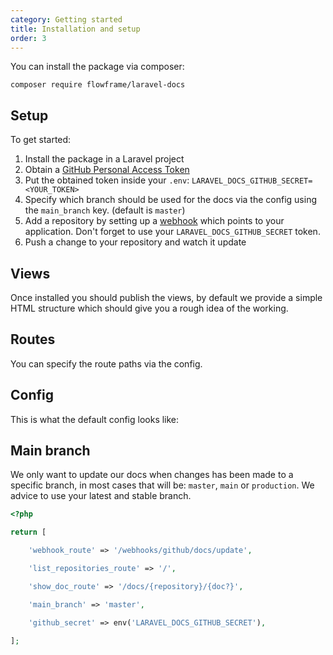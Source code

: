 ```yaml
---
category: Getting started
title: Installation and setup
order: 3
---
```


You can install the package via composer:

```
composer require flowframe/laravel-docs
```

## Setup

To get started:

1. Install the package in a Laravel project
1. Obtain a [GitHub Personal Access Token]()
1. Put the obtained token inside your `.env`: `LARAVEL_DOCS_GITHUB_SECRET=<YOUR_TOKEN>`
1. Specify which branch should be used for the docs via the config using the `main_branch` key. (default is `master`)
1. Add a repository by setting up a [webhook]() which points to your application. Don't forget to use your `LARAVEL_DOCS_GITHUB_SECRET` token.
1. Push a change to your repository and watch it update

## Views

Once installed you should publish the views, by default we provide a simple HTML structure which should give you a rough idea of the working.

## Routes

You can specify the route paths via the config.

## Config

This is what the default config looks like:

## Main branch

We only want to update our docs when changes has been made to a specific branch, in most cases that will be: `master`, `main` or `production`. We advice to use your latest and stable branch.

```php
<?php

return [

    'webhook_route' => '/webhooks/github/docs/update',

    'list_repositories_route' => '/',

    'show_doc_route' => '/docs/{repository}/{doc?}',

    'main_branch' => 'master',

    'github_secret' => env('LARAVEL_DOCS_GITHUB_SECRET'),

];
```
